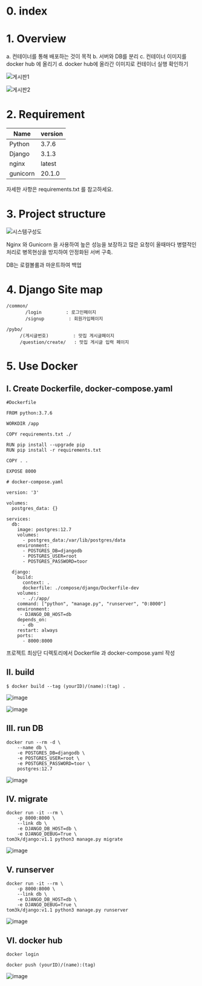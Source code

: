 # 0. index

# 1. Overview

a. 컨테이너를 통해 배포하는 것이 목적
b. 서버와 DB를 분리
c. 컨테이너 이미지를 docker hub 에 올리기
d. docker hub에 올라간 이미지로 컨테이너 실행 확인하기

![게시판1](https://user-images.githubusercontent.com/57394605/126055060-ab19f891-7c99-407c-af68-cfac1baf1ce0.png)

![게시판2](https://user-images.githubusercontent.com/57394605/126055064-1e62fbec-c008-40f8-8697-df92398935a3.png)



# 2. Requirement

|**Name**|**version**|
|--|--|
|Python|3.7.6|
|Django|3.1.3|
|nginx|latest|
|gunicorn|20.1.0|

자세한 사항은 requirements.txt 를 참고하세요.

# 3. Project structure

![시스템구성도](https://user-images.githubusercontent.com/57394605/126054858-c83e1dcd-7f5e-49bb-bfc4-7359f409c1b9.jpg)

Nginx 와 Gunicorn 을 사용하여 높은 성능을 보장하고 많은 요청이 올때마다 병렬적인 처리로 병목현상을 방지하여 안정화된 서버 구축.

DB는 로컬볼륨과 마운트하여 백업


# 4. Django Site map

```
/common/
       /login         : 로그인페이지
       /signup         : 회원가입페이지

/pybo/
     /(게시글번호)         : 맛집 게시글페이지
     /question/create/   : 맛집 게시글 입력 페이지

```

# 5. Use Docker


## Ⅰ. Create Dockerfile, docker-compose.yaml
```
#Dockerfile

FROM python:3.7.6

WORKDIR /app

COPY requirements.txt ./

RUN pip install --upgrade pip
RUN pip install -r requirements.txt

COPY . .

EXPOSE 8000
```

```
# docker-compose.yaml

version: '3'

volumes:
  postgres_data: {}

services:
  db:
    image: postgres:12.7
    volumes:
      - postgres_data:/var/lib/postgres/data
    environment:
      - POSTGRES_DB=djangodb
      - POSTGRES_USER=root
      - POSTGRES_PASSWORD=toor

  django:
    build:
      context: .
      dockerfile: ./compose/django/Dockerfile-dev
    volumes:
      - ./:/app/
    command: ["python", "manage.py", "runserver", "0:8000"]
    environment:
     - DJANGO_DB_HOST=db
    depends_on:
      - db
    restart: always
    ports:
      - 8000:8000
```
프로젝트 최상단 디렉토리에서 Dockerfile 과 docker-compose.yaml 작성


## Ⅱ. build

```
$ docker build --tag (yourID)/(name):(tag) . 
```

![image](https://user-images.githubusercontent.com/57394605/126055565-accb320d-85a1-45e0-b8c5-1ce530eff9aa.png)

![image](https://user-images.githubusercontent.com/57394605/126055618-f1f30df2-8e98-4fd9-b78c-8007c93c0813.png)



## Ⅲ. run DB

```
docker run --rm -d \         
    --name db \
    -e POSTGRES_DB=djangodb \
    -e POSTGRES_USER=root \
    -e POSTGRES_PASSWORD=toor \
    postgres:12.7
```

![image](https://user-images.githubusercontent.com/57394605/126055715-1832a1bf-f367-45be-9189-0e146b590754.png)


## Ⅳ. migrate
```
docker run -it --rm \
    -p 8000:8000 \
    --link db \
    -e DJANGO_DB_HOST=db \
    -e DJANGO_DEBUG=True \
tom3k/django:v1.1 python3 manage.py migrate
```

![image](https://user-images.githubusercontent.com/57394605/126055740-4423d466-5594-4d7d-804c-241d429430b9.png)


## Ⅴ. runserver

```
docker run -it --rm \
    -p 8000:8000 \
    --link db \
    -e DJANGO_DB_HOST=db \
    -e DJANGO_DEBUG=True \
tom3k/django:v1.1 python3 manage.py runserver
```
![image](https://user-images.githubusercontent.com/57394605/126055748-d7aa4629-1823-4aa7-8812-bb9fc4a106b8.png)


## Ⅵ. docker hub

```
docker login

docker push (yourID)/(name):(tag)
```

![image](https://user-images.githubusercontent.com/57394605/126055407-bd8efefd-993f-44df-a331-0fbc72900f4c.png)
